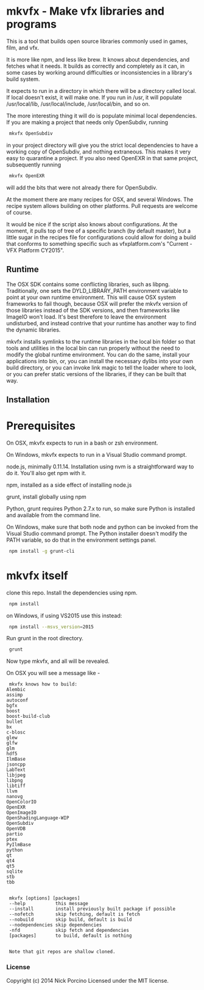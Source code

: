 # mkvfx - Make vfx libraries and programs

This is a tool that builds open source libraries commonly used in
games, film, and vfx.

It is more like npm, and less like brew. It knows about dependencies, and
fetches what it needs. It builds as correctly and completely as it can, in
some cases by working around difficulties or inconsistencies in a library's
build system.

It expects to run in a directory in which there will be a directory called
local. If local doesn't exist, it will make one. If you run in /usr, it
will populate /usr/local/lib, /usr/local/include, /usr/local/bin, and so on.

The more interesting thing it will do is populate minimal local dependencies.
If you are making a project that needs only OpenSubdiv, running

```sh
 mkvfx OpenSubdiv
```

in your project directory will give you the strict local dependencies to
have a working copy of OpenSubdiv, and nothing extraneous. This makes it
very easy to quarantine a project. If you also need OpenEXR in that same
project, subsequently running

```sh
 mkvfx OpenEXR
```

will add the bits that were not already there for OpenSubdiv.

At the moment there are many recipes for OSX, and several Windows.
The recipe system allows building on other platforms. Pull requests are
welcome of course.

It would be nice if the script also knows about configurations. At the
moment, it pulls top of tree of a specific branch (by default master), but
a little sugar in the recipes file for configurations could allow for
doing a build that conforms to something specific such as vfxplatform.com's
"Current - VFX Platform CY2015".

## Runtime

The OSX SDK contains some conflicting libraries, such as libpng. Traditionally,
one sets the DYLD_LIBRARY_PATH environment variable to point at your own runtime
environment. This will cause OSX system frameworks to fail though, because OSX
will prefer the mkvfx version of those libraries instead of the SDK versions, and
then frameworks like ImageIO won't load. It's best therefore to leave the
environment undisturbed, and instead contrive that your runtime has another way
to find the dynamic libraries.

mkvfx installs symlinks to the runtime libraries in the local bin folder so that
tools and utilities in the local bin can run properly without the need to modify
the global runtime environment. You can do the same, install your applications into
bin, or, you can install the necessary dylibs into your own build directory, or
you can invoke link magic to tell the loader where to look, or you can prefer
static versions of the libraries, if they can be built that way.

## Installation

# Prerequisites

On OSX, mkvfx expects to run in a bash or zsh environment.

On Windows, mkvfx expects to run in a Visual Studio command prompt.

node.js, minimally 0.11.14. Installation using nvm is a straightforward way
to do it. You'll also get npm with it.

npm, installed as a side effect of installing node.js

grunt, install globally using npm

Python, grunt requires Python 2.7.x to run, so make sure Python is installed and
available from the command line.

On Windows, make sure that both node and python can be invoked from the
Visual Studio command prompt. The Python installer doesn't modify the PATH
variable, so do that in the environment settings panel.

```sh
 npm install -g grunt-cli
```

# mkvfx itself

clone this repo. Install the dependencies using npm.

```sh
 npm install
```

on Windows, if using VS2015 use this instead:

```sh
 npm install --msvs_version=2015
```

 Run grunt in the root directory.

 ```sh
  grunt
```

Now type mkvfx, and all will be revealed.

On OSX you will see a message like -

```
 mkvfx knows how to build:
Alembic
assimp
autoconf
bgfx
boost
boost-build-club
bullet
bx
c-blosc
glew
glfw
glm
hdf5
IlmBase
jsoncpp
LabText
libjpeg
libpng
libtiff
llvm
nanovg
OpenColorIO
OpenEXR
OpenImageIO
OpenShadingLanguage-WIP
OpenSubdiv
OpenVDB
partio
ptex
PyIlmBase
python
qt
qt4
qt5
sqlite
stb
tbb


 mkvfx [options] [packages]
 --help           this message
 --install        install previously built package if possible
 --nofetch        skip fetching, default is fetch
 --nobuild        skip build, default is build
 --nodependencies skip dependencies
 -nfd             skip fetch and dependencies
 [packages]       to build, default is nothing


 Note that git repos are shallow cloned.
```






### License
Copyright (c) 2014 Nick Porcino
Licensed under the MIT license.
